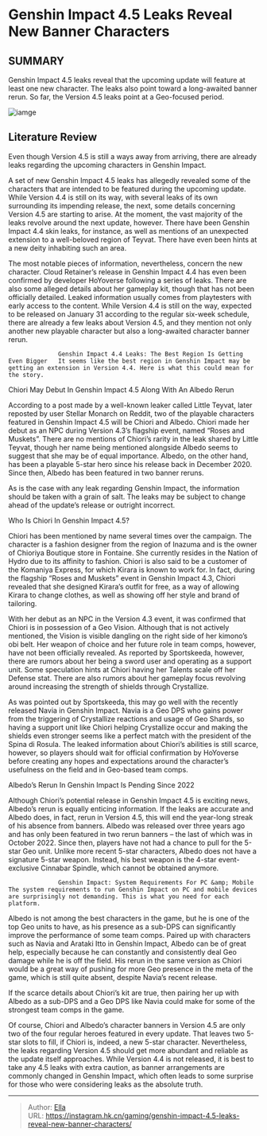 # Genshin Impact 4.5 Leaks Reveal New Banner Characters


## SUMMARY 



  Genshin Impact 4.5 leaks reveal that the upcoming update will feature at least one new character.   The leaks also point toward a long-awaited banner rerun.   So far, the Version 4.5 leaks point at a Geo-focused period.  

![iamge](https://static1.srcdn.com/wordpress/wp-content/uploads/2024/01/genshin-impact-45-leaks-characters-banners-albedo-chiori.jpg)

## Literature Review

Even though Version 4.5 is still a ways away from arriving, there are already leaks regarding the upcoming characters in Genshin Impact.




A set of new Genshin Impact 4.5 leaks has allegedly revealed some of the characters that are intended to be featured during the upcoming update. While Version 4.4 is still on its way, with several leaks of its own surrounding its impending release, the next, some details concerning Version 4.5 are starting to arise. At the moment, the vast majority of the leaks revolve around the next update, however. There have been Genshin Impact 4.4 skin leaks, for instance, as well as mentions of an unexpected extension to a well-beloved region of Teyvat. There have even been hints at a new deity inhabiting such an area.




The most notable pieces of information, nevertheless, concern the new character. Cloud Retainer’s release in Genshin Impact 4.4 has even been confirmed by developer HoYoverse following a series of leaks. There are also some alleged details about her gameplay kit, though that has not been officially detailed. Leaked information usually comes from playtesters with early access to the content. While Version 4.4 is still on the way, expected to be released on January 31 according to the regular six-week schedule, there are already a few leaks about Version 4.5, and they mention not only another new playable character but also a long-awaited character banner rerun.

                  Genshin Impact 4.4 Leaks: The Best Region Is Getting Even Bigger   It seems like the best region in Genshin Impact may be getting an extension in Version 4.4. Here is what this could mean for the story.   


 Chiori May Debut In Genshin Impact 4.5 Along With An Albedo Rerun 
         




According to a post made by a well-known leaker called Little Teyvat, later reposted by user Stellar Monarch on Reddit, two of the playable characters featured in Genshin Impact 4.5 will be Chiori and Albedo. Chiori made her debut as an NPC during Version 4.3’s flagship event, named “Roses and Muskets”. There are no mentions of Chiori’s rarity in the leak shared by Little Teyvat, though her name being mentioned alongside Albedo seems to suggest that she may be of equal importance. Albedo, on the other hand, has been a playable 5-star hero since his release back in December 2020. Since then, Albedo has been featured in two banner reruns.



As is the case with any leak regarding Genshin Impact, the information should be taken with a grain of salt. The leaks may be subject to change ahead of the update’s release or outright incorrect.






 Who Is Chiori In Genshin Impact 4.5? 
          




Chiori has been mentioned by name several times over the campaign. The character is a fashion designer from the region of Inazuma and is the owner of Chioriya Boutique store in Fontaine. She currently resides in the Nation of Hydro due to its affinity to fashion. Chiori is also said to be a customer of the Komaniya Express, for which Kirara is known to work for. In fact, during the flagship “Roses and Muskets” event in Genshin Impact 4.3, Chiori revealed that she designed Kirara’s outfit for free, as a way of allowing Kirara to change clothes, as well as showing off her style and brand of tailoring.

With her debut as an NPC in the Version 4.3 event, it was confirmed that Chiori is in possession of a Geo Vision. Although that is not actively mentioned, the Vision is visible dangling on the right side of her kimono’s obi belt. Her weapon of choice and her future role in team comps, however, have not been officially revealed. As reported by Sportskeeda, however, there are rumors about her being a sword user and operating as a support unit. Some speculation hints at Chiori having her Talents scale off her Defense stat. There are also rumors about her gameplay focus revolving around increasing the strength of shields through Crystallize.




As was pointed out by Sportskeeda, this may go well with the recently released Navia in Genshin Impact. Navia is a Geo DPS who gains power from the triggering of Crystallize reactions and usage of Geo Shards, so having a support unit like Chiori helping Crystallize occur and making the shields even stronger seems like a perfect match with the president of the Spina di Rosula. The leaked information about Chiori’s abilities is still scarce, however, so players should wait for official confirmation by HoYoverse before creating any hopes and expectations around the character’s usefulness on the field and in Geo-based team comps.



 Albedo’s Rerun In Genshin Impact Is Pending Since 2022 
          

Although Chiori’s potential release in Genshin Impact 4.5 is exciting news, Albedo’s rerun is equally enticing information. If the leaks are accurate and Albedo does, in fact, rerun in Version 4.5, this will end the year-long streak of his absence from banners. Albedo was released over three years ago and has only been featured in two rerun banners – the last of which was in October 2022. Since then, players have not had a chance to pull for the 5-star Geo unit. Unlike more recent 5-star characters, Albedo does not have a signature 5-star weapon. Instead, his best weapon is the 4-star event-exclusive Cinnabar Spindle, which cannot be obtained anymore.




                  Genshin Impact: System Requirements For PC &amp; Mobile   The system requirements to run Genshin Impact on PC and mobile devices are surprisingly not demanding. This is what you need for each platform.   

Albedo is not among the best characters in the game, but he is one of the top Geo units to have, as his presence as a sub-DPS can significantly improve the performance of some team comps. Paired up with characters such as Navia and Arataki Itto in Genshin Impact, Albedo can be of great help, especially because he can constantly and consistently deal Geo damage while he is off the field. His rerun in the same version as Chiori would be a great way of pushing for more Geo presence in the meta of the game, which is still quite absent, despite Navia’s recent release.



If the scarce details about Chiori’s kit are true, then pairing her up with Albedo as a sub-DPS and a Geo DPS like Navia could make for some of the strongest team comps in the game.







Of course, Chiori and Albedo’s character banners in Version 4.5 are only two of the four regular heroes featured in every update. That leaves two 5-star slots to fill, if Chiori is, indeed, a new 5-star character. Nevertheless, the leaks regarding Version 4.5 should get more abundant and reliable as the update itself approaches. While Version 4.4 is not released, it is best to take any 4.5 leaks with extra caution, as banner arrangements are commonly changed in Genshin Impact, which often leads to some surprise for those who were considering leaks as the absolute truth.



---

> Author: [Ella](https://instagram.hk.cn/)  
> URL: https://instagram.hk.cn/gaming/genshin-impact-4.5-leaks-reveal-new-banner-characters/  

